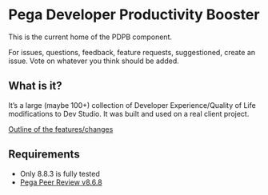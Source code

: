 # Pega Developer Productivity Booster

This is the current home of the PDPB component.

For issues, questions, feedback, feature requests, suggestioned, create an issue. Vote on whatever you think should be added.

## What is it?

It’s a large (maybe 100+) collection of Developer Experience/Quality of Life modifications to Dev Studio. It was built and used on a real client project.

[Outline of the features/changes](feature-outline.md)


## Requirements

- Only 8.8.3 is fully tested
- [Pega Peer Review v8.6.8](https://community.pega.com/marketplace/components/peer-review-component)
